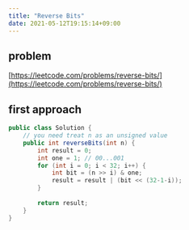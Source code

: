 ```yaml
---
title: "Reverse Bits"
date: 2021-05-12T19:15:14+09:00
---
```


## problem
[https://leetcode.com/problems/reverse-bits/](https://leetcode.com/problems/reverse-bits/)


## first approach
```java
public class Solution {
    // you need treat n as an unsigned value
    public int reverseBits(int n) {
        int result = 0;
        int one = 1; // 00...001
        for (int i = 0; i < 32; i++) {
            int bit = (n >> i) & one;
            result = result | (bit << (32-1-i));
        }
        
        return result;
    }
}
```